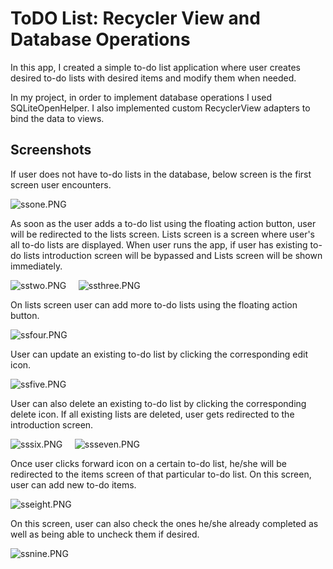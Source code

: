 # ToDO List: Recycler View and Database Operations
In this app, I created a simple to-do list application where user creates
desired to-do lists with desired items and modify them when needed.

In my project, in order to implement database operations I used SQLiteOpenHelper.
I also implemented custom RecyclerView adapters to bind the data to views.

## Screenshots

If user does not have to-do lists in the database, below screen is the
first screen user encounters.

![ssone.PNG](docs/screenshots/ssone.PNG)

As soon as the user adds a to-do list using the floating action button,
user will be redirected to the lists screen. Lists screen is a screen
where user's all to-do lists are displayed. When user runs the app, if
user has existing to-do lists introduction screen will be bypassed and Lists
screen will be shown immediately.

![sstwo.PNG](docs/screenshots/sstwo.PNG) &nbsp;&nbsp;&nbsp; ![ssthree.PNG](docs/screenshots/ssthree.PNG)

On lists screen user can add more to-do lists using the floating action
button.

![ssfour.PNG](docs/screenshots/ssfour.PNG)

User can update an existing to-do list by clicking the corresponding edit
icon.


![ssfive.PNG](docs/screenshots/ssfive.PNG)

User can also delete an existing to-do list by clicking the corresponding
delete icon. If all existing lists are deleted, user gets redirected to
the introduction screen.

![sssix.PNG](docs/screenshots/sssix.PNG) &nbsp;&nbsp;&nbsp; ![ssseven.PNG](docs/screenshots/ssseven.PNG)

Once user clicks forward icon on a certain to-do list, he/she will be redirected
to the items screen of that particular to-do list. On this screen, user
can add new to-do items.

![sseight.PNG](docs/screenshots/sseight.PNG)

On this screen, user can also check the ones he/she already completed as well as being
able to uncheck them if desired.

![ssnine.PNG](docs/screenshots/ssnine.PNG)

